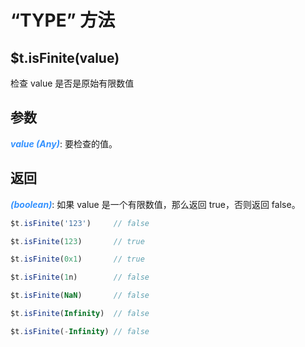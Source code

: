 # “TYPE” 方法

## $t.isFinite(value)

检查 value 是否是原始有限数值

## 参数

<i style="color: #3492ff;font-weight: 700;">value (Any)</i>: 要检查的值。

## 返回

<i style="color: #3492ff;font-weight: 700;">(boolean)</i>: 如果 value 是一个有限数值，那么返回 true，否则返回 false。

```javascript
$t.isFinite('123')     // false

$t.isFinite(123)       // true

$t.isFinite(0x1)       // true

$t.isFinite(1n)        // false

$t.isFinite(NaN)       // false

$t.isFinite(Infinity)  // false

$t.isFinite(-Infinity) // false
```
